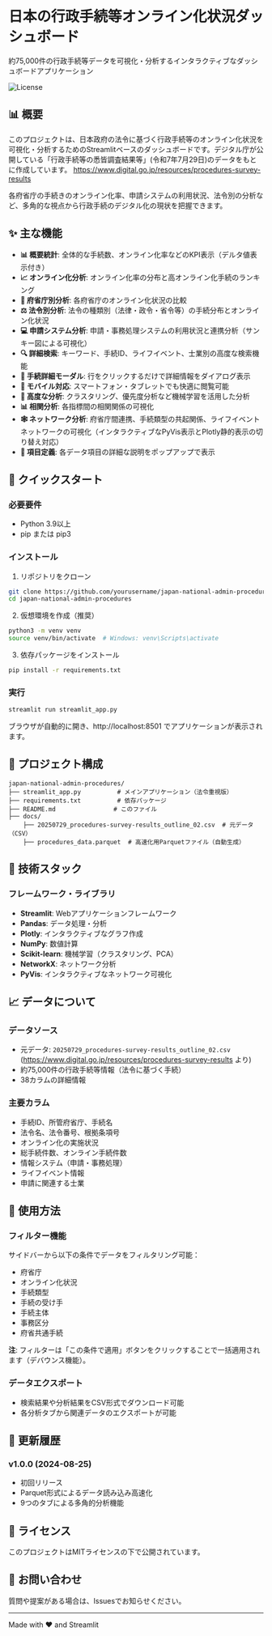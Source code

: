 # 日本の行政手続等オンライン化状況ダッシュボード

約75,000件の行政手続等データを可視化・分析するインタラクティブなダッシュボードアプリケーション

![License](https://img.shields.io/badge/license-MIT-green)

## 📊 概要

このプロジェクトは、日本政府の法令に基づく行政手続等のオンライン化状況を可視化・分析するためのStreamlitベースのダッシュボードです。デジタル庁が公開している「行政手続等の悉皆調査結果等」(令和7年7月29日)のデータをもとに作成しています。
https://www.digital.go.jp/resources/procedures-survey-results

各府省庁の手続きのオンライン化率、申請システムの利用状況、法令別の分析など、多角的な視点から行政手続のデジタル化の現状を把握できます。

## ✨ 主な機能

- **📊 概要統計**: 全体的な手続数、オンライン化率などのKPI表示（デルタ値表示付き）
- **📈 オンライン化分析**: オンライン化率の分布と高オンライン化手続のランキング
- **🏢 府省庁別分析**: 各府省庁のオンライン化状況の比較
- **⚖️ 法令別分析**: 法令の種類別（法律・政令・省令等）の手続分布とオンライン化状況
- **💻 申請システム分析**: 申請・事務処理システムの利用状況と連携分析（サンキー図による可視化）
- **🔍 詳細検索**: キーワード、手続ID、ライフイベント、士業別の高度な検索機能
- **📄 手続詳細モーダル**: 行をクリックするだけで詳細情報をダイアログ表示
- **📱 モバイル対応**: スマートフォン・タブレットでも快適に閲覧可能
- **🤖 高度な分析**: クラスタリング、優先度分析など機械学習を活用した分析
- **📊 相関分析**: 各指標間の相関関係の可視化
- **🕸️ ネットワーク分析**: 府省庁間連携、手続類型の共起関係、ライフイベントネットワークの可視化（インタラクティブなPyVis表示とPlotly静的表示の切り替え対応）
- **📖 項目定義**: 各データ項目の詳細な説明をポップアップで表示

## 🚀 クイックスタート

### 必要要件

- Python 3.9以上
- pip または pip3

### インストール

1. リポジトリをクローン
```bash
git clone https://github.com/yourusername/japan-national-admin-procedures.git
cd japan-national-admin-procedures
```

2. 仮想環境を作成（推奨）
```bash
python3 -m venv venv
source venv/bin/activate  # Windows: venv\Scripts\activate
```

3. 依存パッケージをインストール
```bash
pip install -r requirements.txt
```

### 実行

```bash
streamlit run streamlit_app.py
```

ブラウザが自動的に開き、http://localhost:8501 でアプリケーションが表示されます。

## 📁 プロジェクト構成

```
japan-national-admin-procedures/
├── streamlit_app.py          # メインアプリケーション（法令重視版）
├── requirements.txt          # 依存パッケージ
├── README.md                # このファイル
├── docs/
    ├── 20250729_procedures-survey-results_outline_02.csv  # 元データ（CSV）
    ├── procedures_data.parquet  # 高速化用Parquetファイル（自動生成）
```

## 🔧 技術スタック

### フレームワーク・ライブラリ
- **Streamlit**: Webアプリケーションフレームワーク
- **Pandas**: データ処理・分析
- **Plotly**: インタラクティブなグラフ作成
- **NumPy**: 数値計算
- **Scikit-learn**: 機械学習（クラスタリング、PCA）
- **NetworkX**: ネットワーク分析
- **PyVis**: インタラクティブなネットワーク可視化


## 📈 データについて

### データソース
- 元データ: `20250729_procedures-survey-results_outline_02.csv` (https://www.digital.go.jp/resources/procedures-survey-results より)
- 約75,000件の行政手続等情報（法令に基づく手続）
- 38カラムの詳細情報

### 主要カラム
- 手続ID、所管府省庁、手続名
- 法令名、法令番号、根拠条項号
- オンライン化の実施状況
- 総手続件数、オンライン手続件数
- 情報システム（申請・事務処理）
- ライフイベント情報
- 申請に関連する士業

## 🎯 使用方法

### フィルター機能
サイドバーから以下の条件でデータをフィルタリング可能：
- 府省庁
- オンライン化状況
- 手続類型
- 手続の受け手
- 手続主体
- 事務区分
- 府省共通手続

**注**: フィルターは「この条件で適用」ボタンをクリックすることで一括適用されます（デバウンス機能）。

### データエクスポート
- 検索結果や分析結果をCSV形式でダウンロード可能
- 各分析タブから関連データのエクスポートが可能

## 🔄 更新履歴

### v1.0.0 (2024-08-25)
- 初回リリース
- Parquet形式によるデータ読み込み高速化
- 9つのタブによる多角的分析機能

## 📝 ライセンス

このプロジェクトはMITライセンスの下で公開されています。


## 📧 お問い合わせ

質問や提案がある場合は、Issuesでお知らせください。

---

Made with ❤️ and Streamlit
